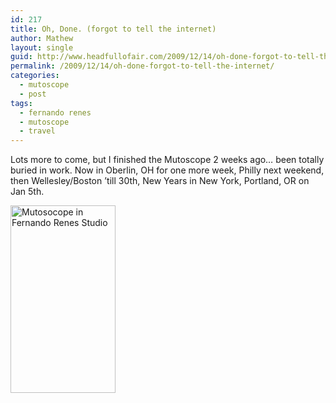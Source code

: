 ```yaml
---
id: 217
title: Oh, Done. (forgot to tell the internet)
author: Mathew
layout: single
guid: http://www.headfullofair.com/2009/12/14/oh-done-forgot-to-tell-the-internet/
permalink: /2009/12/14/oh-done-forgot-to-tell-the-internet/
categories:
  - mutoscope
  - post
tags:
  - fernando renes
  - mutoscope
  - travel
---
```

Lots more to come, but I finished the Mutoscope 2 weeks ago&#8230; been totally buried in work. Now in Oberlin, OH for one more week, Philly next weekend, then Wellesley/Boston &#8217;till 30th, New Years in New York, Portland, OR on Jan 5th.

[<img class="alignnone size-medium wp-image-216" title="Mutosocope in Fernando Renes Studio" src="http://www.headfullofair.com/wp-content/uploads/2009/12/P10103961-168x300.jpg" alt="Mutosocope in Fernando Renes Studio" width="168" height="300" />][1]

 [1]: http://www.headfullofair.com/wp-content/uploads/2009/12/P10103961.JPG